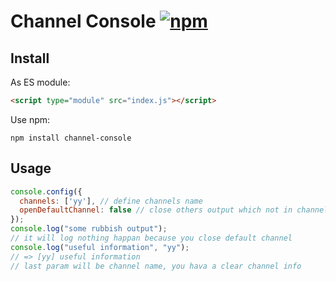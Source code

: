 # Channel Console [![npm](https://img.shields.io/npm/v/channel-console)](https://www.npmjs.com/package/channel-console)

## Install
As ES module:
```html
<script type="module" src="index.js"></script>
```
Use npm:
```shell
npm install channel-console
```

## Usage

```javascript
console.config({
  channels: ['yy'], // define channels name
  openDefaultChannel: false // close others output which not in channel
});
console.log("some rubbish output"); 
// it will log nothing happan because you close default channel
console.log("useful information", "yy"); 
// => [yy] useful information
// last param will be channel name, you hava a clear channel info
```
